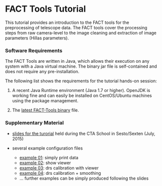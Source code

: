 # FACT Tools Tutorial

This tutorial provides an introduction to the FACT tools for the preprocessing
of telescope data. The FACT tools cover the processing steps from raw camera-level
to the image cleaning and extraction of image parameters (Hillas parameters).



### Software Requirements

The FACT Tools are written in Java, which allows their execution on any system
with a Java virtual machine. The binary jar file is self-contained and does not
require any pre-installation.

The following list shows the requirements for the tutorial hands-on session:

  1. A recent Java Runtime environment (Java 1.7 or higher). OpenJDK is working
     fine and can easily be installed on CentOS/Ubuntu machines using the
     package management.

  2. The [latest FACT-Tools binary](http://sfb876.tu-dortmund.de/FACT/fact-tools_latest.jar) file.



### Supplementary Material

* [slides for the turorial](https://docs.google.com/presentation/d/18zTy3s0lEZsAStXsKdJBpP0KYAptmWDyOvxfBa9eKII/pub?start=false&loop=false&delayms=5000) held during the CTA School in Sesto/Sexten (July, 2015)

* several example configuration files
	* [example 01](tutorial/example01.xml): simply print data
	* [example 02](tutorial/example02.xml): show viewer
	* [example 03](tutorial/example03.xml): drs calibration with viewer
	* [example 04](tutorial/example04.xml): drs calibration + smoothing
	* ... further examples can be simply produced following the slides